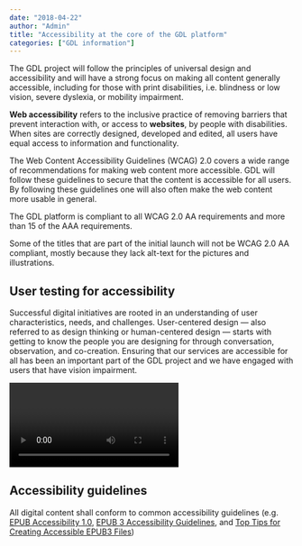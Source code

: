 ```yaml
---
date: "2018-04-22"
author: "Admin"
title: "Accessibility at the core of the GDL platform"
categories: ["GDL information"]
---
```


The GDL project will follow the principles of universal design and accessibility and will have a strong focus on making all content generally accessible, including for those with print disabilities, i.e. blindness or low vision, severe dyslexia, or mobility impairment.

**Web accessibility** refers to the inclusive practice of removing barriers that prevent interaction with, or access to **websites**, by people with disabilities. When sites are correctly designed, developed and edited, all users have equal access to information and functionality.

The Web Content Accessibility Guidelines (WCAG) 2.0 covers a wide range of recommendations for making web content more accessible. GDL will follow these guidelines to secure that the content is accessible for all users. By following these guidelines one will also often make the web content more usable in general.

The GDL platform is compliant to all WCAG 2.0 AA requirements and more than 15 of the AAA requirements.

Some of the titles that are part of the initial launch will not be WCAG 2.0 AA compliant, mostly because they lack alt-text for the pictures and illustrations.

## User testing for accessibility

Successful digital initiatives are rooted in an understanding of user characteristics, needs, and challenges. User-centered design — also referred to as design thinking or human-centered design — starts with getting to know the people you are designing for through conversation, observation, and co-creation. Ensuring that our services are accessible for all has been an important part of the GDL project and we have engaged with users that have vision impairment.

<video>
https://www.youtube.com/watch?v=Sc6OBLDlxW4
</video>

## Accessibility guidelines

All digital content shall conform to common accessibility guidelines (e.g. [EPUB Accessibility 1.0](http://www.idpf.org/epub/a11y/accessibility.html), [EPUB 3 Accessibility Guidelines](https://idpf.github.io/a11y-guidelines/), and [Top Tips for Creating Accessible EPUB3 Files](http://diagramcenter.org/54-9-tips-for-creating-accessible-epub-3-files.html))
